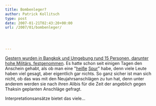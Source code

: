 ```yaml
---
title: Bombenleger?
author: Patrick Kollitsch
type: post
date: 2007-01-21T02:43:20+00:00
url: /2007/01/bombenleger/




---
```

[Gestern wurden in Bangkok und Umgebung rund 15 Personen, darunter hohe Milit&auml;rs, festgenommen][1]. Es hatte schon seit einigen Tagen den Anschein gehabt, als ob man eine "[hei&szlig;e][2] [Spur][3]" habe, denn viele Leute haben viel gesagt, aber eigentlich gar nichts. So ganz sicher ist man sich nicht, ob das was mit den Neujahrsanschl&auml;gen zu tun hat, denn unter anderem werden sie nach ihren Alibis f&uuml;r die Zeit der angeblich gegen Thaksin geplanten Anschl&auml;ge gefragt.

Interpretationsans&auml;tze bietet das viele...

 [1]: http://www.nationmultimedia.com/2007/01/20/headlines/headlines_30024644.php
 [2]: http://www.nationmultimedia.com/breakingnews/read.php?newsid=30023589
 [3]: http://www.nationmultimedia.com/breakingnews/read.php?newsid=30024297
